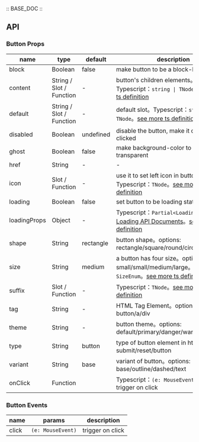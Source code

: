 :: BASE_DOC ::

## API

### Button Props

name | type | default | description | required
-- | -- | -- | -- | --
block | Boolean | false | make button to be a block-level element | N
content | String / Slot / Function | - | button's children elements。Typescript：`string \| TNode`。[see more ts definition](https://github.com/Tencent/tdesign-vue-next/blob/develop/src/common.ts) | N
default | String / Slot / Function | - | default slot。Typescript：`string \| TNode`。[see more ts definition](https://github.com/Tencent/tdesign-vue-next/blob/develop/src/common.ts) | N
disabled | Boolean | undefined | disable the button, make it can not be clicked | N
ghost | Boolean | false | make background-color to be transparent | N
href | String | - | \- | N
icon | Slot / Function | - | use it to set left icon in button。Typescript：`TNode`。[see more ts definition](https://github.com/Tencent/tdesign-vue-next/blob/develop/src/common.ts) | N
loading | Boolean | false | set button to be loading state | N
loadingProps | Object | - | Typescript：`Partial<LoadingProps>`，[Loading API Documents](./loading?tab=api)。[see more ts definition](https://github.com/Tencent/tdesign-vue-next/tree/develop/src/button/type.ts) | N
shape | String | rectangle | button shape。options: rectangle/square/round/circle | N
size | String | medium | a button has four size。options: extra-small/small/medium/large。Typescript：`SizeEnum`。[see more ts definition](https://github.com/Tencent/tdesign-vue-next/blob/develop/src/common.ts) | N
suffix | Slot / Function | - | Typescript：`TNode`。[see more ts definition](https://github.com/Tencent/tdesign-vue-next/blob/develop/src/common.ts) | N
tag | String | - | HTML Tag Element。options: button/a/div | N
theme | String | - | button theme。options: default/primary/danger/warning/success | N
type | String | button | type of button element in html。options: submit/reset/button | N
variant | String | base | variant of button。options: base/outline/dashed/text | N
onClick | Function |  | Typescript：`(e: MouseEvent) => void`<br/>trigger on click | N

### Button Events

name | params | description
-- | -- | --
click | `(e: MouseEvent)` | trigger on click
